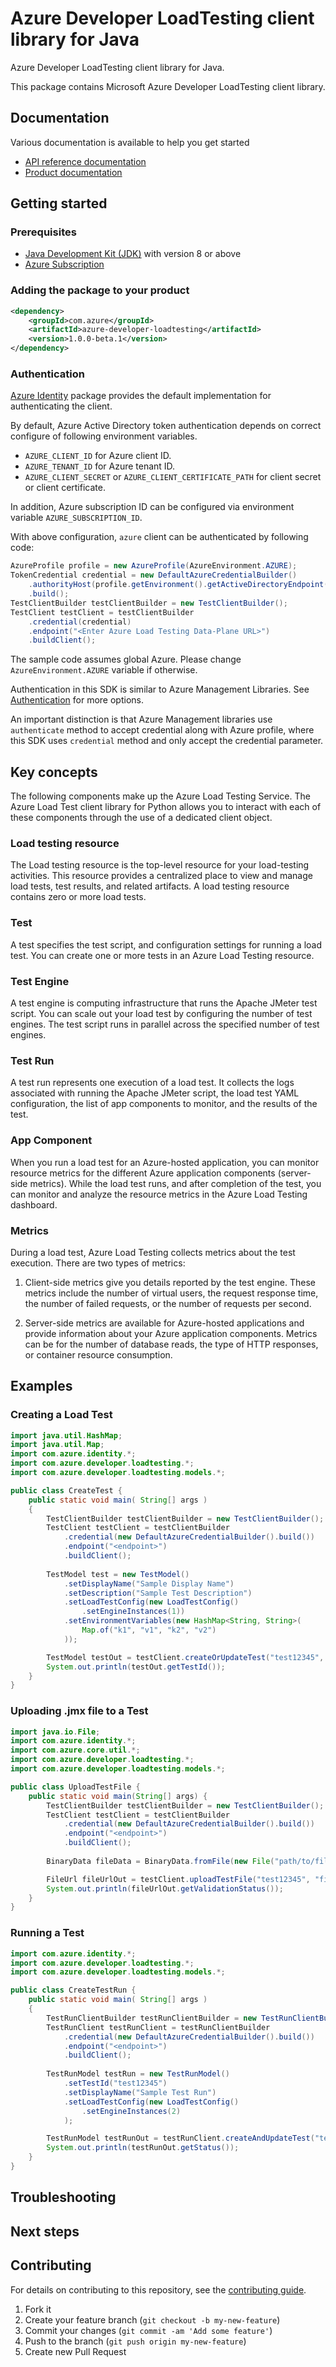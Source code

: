 # Azure Developer LoadTesting client library for Java

Azure Developer LoadTesting client library for Java.

This package contains Microsoft Azure Developer LoadTesting client library.

## Documentation

Various documentation is available to help you get started

- [API reference documentation][docs]
- [Product documentation][product_documentation]

## Getting started

### Prerequisites

- [Java Development Kit (JDK)][jdk] with version 8 or above
- [Azure Subscription][azure_subscription]

### Adding the package to your product

[//]: # ({x-version-update-start;com.azure:azure-developer-loadtesting;current})
```xml
<dependency>
    <groupId>com.azure</groupId>
    <artifactId>azure-developer-loadtesting</artifactId>
    <version>1.0.0-beta.1</version>
</dependency>
```
[//]: # ({x-version-update-end})

### Authentication

[Azure Identity][azure_identity] package provides the default implementation for authenticating the client.

By default, Azure Active Directory token authentication depends on correct configure of following environment variables.

- `AZURE_CLIENT_ID` for Azure client ID.
- `AZURE_TENANT_ID` for Azure tenant ID.
- `AZURE_CLIENT_SECRET` or `AZURE_CLIENT_CERTIFICATE_PATH` for client secret or client certificate.

In addition, Azure subscription ID can be configured via environment variable `AZURE_SUBSCRIPTION_ID`.

With above configuration, `azure` client can be authenticated by following code:

```java
AzureProfile profile = new AzureProfile(AzureEnvironment.AZURE);
TokenCredential credential = new DefaultAzureCredentialBuilder()
    .authorityHost(profile.getEnvironment().getActiveDirectoryEndpoint())
    .build();
TestClientBuilder testClientBuilder = new TestClientBuilder();
TestClient testClient = testClientBuilder
    .credential(credential)
    .endpoint("<Enter Azure Load Testing Data-Plane URL>")
    .buildClient();
```

The sample code assumes global Azure. Please change `AzureEnvironment.AZURE` variable if otherwise.

Authentication in this SDK is similar to Azure Management Libraries. See [Authentication][authenticate] for more options.

An important distinction is that Azure Management libraries use `authenticate` method to accept credential along with Azure profile, where this SDK uses `credential` method and only accept the credential parameter.

## Key concepts

The following components make up the Azure Load Testing Service. The Azure Load Test client library for Python allows you to interact with each of these components through the use of a dedicated client object.

### Load testing resource

The Load testing resource is the top-level resource for your load-testing activities. This resource provides a centralized place to view and manage load tests, test results, and related artifacts. A load testing resource contains zero or more load tests.

### Test

A test specifies the test script, and configuration settings for running a load test. You can create one or more tests in an Azure Load Testing resource.

### Test Engine

A test engine is computing infrastructure that runs the Apache JMeter test script. You can scale out your load test by configuring the number of test engines. The test script runs in parallel across the specified number of test engines.

### Test Run

A test run represents one execution of a load test. It collects the logs associated with running the Apache JMeter script, the load test YAML configuration, the list of app components to monitor, and the results of the test.

### App Component

When you run a load test for an Azure-hosted application, you can monitor resource metrics for the different Azure application components (server-side metrics). While the load test runs, and after completion of the test, you can monitor and analyze the resource metrics in the Azure Load Testing dashboard.

### Metrics

During a load test, Azure Load Testing collects metrics about the test execution. There are two types of metrics:

1. Client-side metrics give you details reported by the test engine. These metrics include the number of virtual users, the request response time, the number of failed requests, or the number of requests per second.

2. Server-side metrics are available for Azure-hosted applications and provide information about your Azure application components. Metrics can be for the number of database reads, the type of HTTP responses, or container resource consumption.

## Examples

### Creating a Load Test

```java com.azure.developer.loadtesting.readme
import java.util.HashMap;
import java.util.Map;
import com.azure.identity.*;
import com.azure.developer.loadtesting.*;
import com.azure.developer.loadtesting.models.*;

public class CreateTest {
    public static void main( String[] args )
    {
        TestClientBuilder testClientBuilder = new TestClientBuilder();
        TestClient testClient = testClientBuilder
            .credential(new DefaultAzureCredentialBuilder().build())
            .endpoint("<endpoint>")
            .buildClient();
        
        TestModel test = new TestModel()
            .setDisplayName("Sample Display Name")
            .setDescription("Sample Test Description")
            .setLoadTestConfig(new LoadTestConfig()
                .setEngineInstances(1))
            .setEnvironmentVariables(new HashMap<String, String>(
                Map.of("k1", "v1", "k2", "v2")
            ));

        TestModel testOut = testClient.createOrUpdateTest("test12345", test, null);
        System.out.println(testOut.getTestId());
    }
}
```

### Uploading .jmx file to a Test

```java com.azure.developer.loadtesting.readme
import java.io.File;
import com.azure.identity.*;
import com.azure.core.util.*;
import com.azure.developer.loadtesting.*;
import com.azure.developer.loadtesting.models.*;

public class UploadTestFile {
    public static void main(String[] args) {
        TestClientBuilder testClientBuilder = new TestClientBuilder();
        TestClient testClient = testClientBuilder
            .credential(new DefaultAzureCredentialBuilder().build())
            .endpoint("<endpoint>")
            .buildClient();
        
        BinaryData fileData = BinaryData.fromFile(new File("path/to/file").toPath());

        FileUrl fileUrlOut = testClient.uploadTestFile("test12345", "file12345", "sample-file.jmx", fileData, null);
        System.out.println(fileUrlOut.getValidationStatus());
    }
}

```

### Running a Test

```java com.azure.developer.loadtesting.readme
import com.azure.identity.*;
import com.azure.developer.loadtesting.*;
import com.azure.developer.loadtesting.models.*;

public class CreateTestRun {
    public static void main( String[] args )
    {
        TestRunClientBuilder testRunClientBuilder = new TestRunClientBuilder();
        TestRunClient testRunClient = testRunClientBuilder
            .credential(new DefaultAzureCredentialBuilder().build())
            .endpoint("<endpoint>")
            .buildClient();
        
        TestRunModel testRun = new TestRunModel()
            .setTestId("test12345")
            .setDisplayName("Sample Test Run")
            .setLoadTestConfig(new LoadTestConfig()
                .setEngineInstances(2)
            );

        TestRunModel testRunOut = testRunClient.createAndUpdateTest("testrun12345", testRun, null);
        System.out.println(testRunOut.getStatus());
    }
}
```

## Troubleshooting

## Next steps

## Contributing

For details on contributing to this repository, see the [contributing guide](https://github.com/Azure/azure-sdk-for-java/blob/main/CONTRIBUTING.md).

1. Fork it
1. Create your feature branch (`git checkout -b my-new-feature`)
1. Commit your changes (`git commit -am 'Add some feature'`)
1. Push to the branch (`git push origin my-new-feature`)
1. Create new Pull Request

<!-- LINKS -->
[product_documentation]: https://azure.microsoft.com/services/
[docs]: https://azure.github.io/azure-sdk-for-java/
[jdk]: https://docs.microsoft.com/java/azure/jdk/
[azure_subscription]: https://azure.microsoft.com/free/
[azure_identity]: https://github.com/Azure/azure-sdk-for-java/blob/main/sdk/identity/azure-identity
[authenticate]: https://github.com/Azure/azure-sdk-for-java/blob/main/sdk/resourcemanager/docs/AUTH.md
